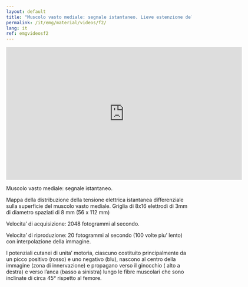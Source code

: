 ```yaml
---
layout: default
title: "Muscolo vasto mediale: segnale istantaneo. Lieve estenzione della gamba."
permalink: /it/emg/material/videos/f2/
lang: it
ref: emgvideosf2
---
```


<iframe width="640" height="360" src="https://www.youtube-nocookie.com/embed/K1DDA5LbZus?rel=0&loop=1&modestbranding=1&playlist=du_qytEj7jA" frameborder="0" allowfullscreen></iframe>

Muscolo vasto mediale: segnale istantaneo.

Mappa della distribuzione della tensione elettrica istantanea differenziale sulla superficie del muscolo vasto mediale. Griglia di 8x16 elettrodi di 3mm di diametro spaziati di 8 mm (56 x 112 mm)

Velocita’ di acquisizione: 2048 fotogrammi al secondo.

Velocita’ di riproduzione: 20 fotogrammi al secondo (100 volte piu’ lento) con interpolazione della immagine.

I potenziali  cutanei di unita’ motoria, ciascuno costituito principalmente da un picco positivo (rosso) e uno negativo (blu), nascono al centro della immagine (zona di innervazione) e propagano verso il ginocchio ( alto a destra) e verso l’anca (basso a sinistra) lungo le fibre muscolari che sono inclinate di circa 45° rispetto al femore.